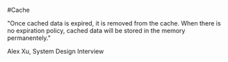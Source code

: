 #Cache 

"Once cached data is expired, it is removed from the cache. When there is no expiration policy, cached data will be stored in the memory permanentely."

Alex Xu, System Design Interview
